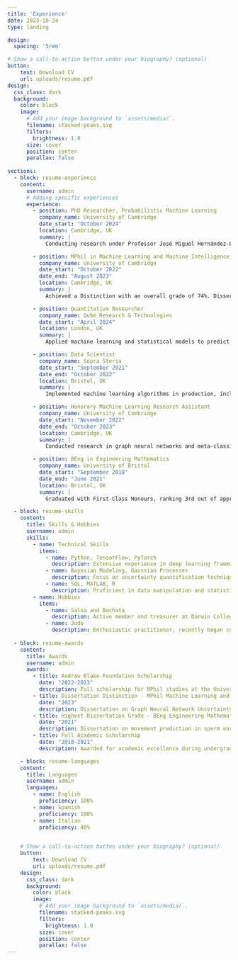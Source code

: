 ```yaml
---
title: 'Experience'
date: 2023-10-24
type: landing

design:
  spacing: '5rem'

# Show a call-to-action button under your biography? (optional)
button:
    text: Download CV
    url: uploads/resume.pdf
design:
  css_class: dark
  background:
    color: black
    image:
      # Add your image background to `assets/media/`.
      filename: stacked-peaks.svg
      filters:
        brightness: 1.0
      size: cover
      position: center
      parallax: false
      
sections:
  - block: resume-experience
    content:
      username: admin
      # Adding specific experiences
      experience:
        - position: PhD Researcher, Probabilistic Machine Learning
          company_name: University of Cambridge
          date_start: "October 2024"
          location: Cambridge, UK
          summary: |
            Conducting research under Professor José Miguel Hernández-Lobato and Professor Pietro Liò at the Cambridge Machine Learning Group (CBL), focusing on scalable probabilistic models for uncertainty quantification. Topics include Gaussian Processes, Bayesian methods, and decision-making under uncertainty.

        - position: MPhil in Machine Learning and Machine Intelligence
          company_name: University of Cambridge
          date_start: "October 2022"
          date_end: "August 2023"
          location: Cambridge, UK
          summary: |
            Achieved a Distinction with an overall grade of 74%. Dissertation on "Uncertainty Modeling in Graph Neural Networks via Stochastic Differential Equations," awarded 84%, the second-highest grade in the cohort. Supervised by Prof. Hernández-Lobato and Prof. Liò. Awarded the full Andrew Blake Foundation Scholarship.

        - position: Quantitative Researcher
          company_name: Qube Research & Technologies
          date_start: "April 2024"
          location: London, UK
          summary: |
            Applied machine learning and statistical models to predict market returns, supporting data-driven decision-making in quantitative finance.

        - position: Data Scientist
          company_name: Sopra Steria
          date_start: "September 2021"
          date_end: "October 2022"
          location: Bristol, UK
          summary: |
            Implemented machine learning algorithms in production, including CNNs, RNNs, and transformers. Designed ETL processes and optimized web-scraping pipelines, applying XGBoost, LightGBM, and Bayesian Neural Networks.

        - position: Honorary Machine Learning Research Assistant
          company_name: University of Cambridge
          date_start: "November 2022"
          date_end: "October 2023"
          location: Cambridge, UK
          summary: |
            Conducted research in graph neural networks and meta-classifiers for interpretability under Prof. Hernández-Lobato and Prof. Liò, exploring automated frameworks for model understanding.

        - position: BEng in Engineering Mathematics
          company_name: University of Bristol
          date_start: "September 2018"
          date_end: "June 2021"
          location: Bristol, UK
          summary: |
            Graduated with First-Class Honours, ranking 3rd out of approximately 100 students. Dissertation titled "Movement Prediction of Sperm Using Unsupervised Learning," received the top grade in the cohort. Supervised by Prof. Eddie Wilson and Prof. Hermes Gadelha.

  - block: resume-skills
    content:
      title: Skills & Hobbies
      username: admin
      skills:
        - name: Technical Skills
          items:
            - name: Python, TensorFlow, PyTorch
              description: Extensive experience in deep learning frameworks
            - name: Bayesian Modeling, Gaussian Processes
              description: Focus on uncertainty quantification techniques
            - name: SQL, MATLAB, R
              description: Proficient in data manipulation and statistical analysis
        - name: Hobbies
          items:
            - name: Salsa and Bachata
              description: Active member and treasurer at Darwin College Salsa Society
            - name: Judo
              description: Enthusiastic practitioner, recently began competing
  
  - block: resume-awards
    content: 
      title: Awards
      username: admin
      awards:
        - title: Andrew Blake Foundation Scholarship
          date: "2022-2023"
          description: Full scholarship for MPhil studies at the University of Cambridge.
        - title: Dissertation Distinction - MPhil Machine Learning and Machine Intelligence
          date: "2023"
          description: Dissertation on Graph Neural Network Uncertainty awarded the second-highest grade.
        - title: Highest Dissertation Grade - BEng Engineering Mathematics
          date: "2021"
          description: Dissertation on movement prediction in sperm earned the top grade in the cohort.
        - title: Full Academic Scholarship
          date: "2018-2021"
          description: Awarded for academic excellence during undergraduate studies.

    - block: resume-languages
    content:
      title: Languages
      username: admin
      languages:
        - name: English
          proficiency: 100%
        - name: Spanish
          proficiency: 100%
        - name: Italian
          proficiency: 40%

    
    # Show a call-to-action button under your biography? (optional)
    button:
        text: Download CV
        url: uploads/resume.pdf
    design:
      css_class: dark
      background:
        color: black
        image:
          # Add your image background to `assets/media/`.
          filename: stacked-peaks.svg
          filters:
            brightness: 1.0
          size: cover
          position: center
          parallax: false
---
```

